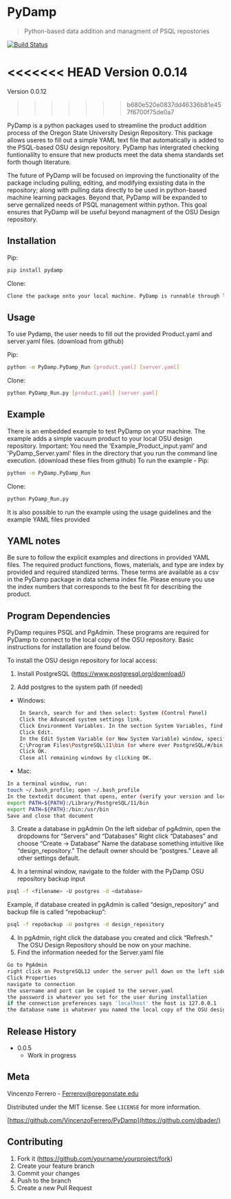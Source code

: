 # PyDamp
> Python-based data addition and managment of PSQL repostories


[![Build Status](https://travis-ci.org/joemccann/dillinger.svg?branch=master)](https://travis-ci.org/joemccann/dillinger)

<<<<<<< HEAD
Version 0.0.14
=======
Version 0.0.12
>>>>>>> b680e520e0837dd46336b81e457f6700f75de0a7


PyDamp is a python packages used to streamline the product addition process of the Oregon State University Design Repository. This package allows useres to fill out a simple YAML text file that automatically is added to the PSQL-based OSU design repository.  PyDamp has intergrated checking funtionalilty to ensure that new products meet the data shema standards set forth though literature. 

The future of PyDamp will be focused on improving the functionality of the package including pulling, editing, and modifying exsisting data in the repository; along with pulling data directly to be used in python-based machine learning packages.  Beyond that, PyDamp will be expanded to serve gernalized needs of PSQL management within python. This goal ensures that PyDamp will be useful beyond managment of the OSU Design repository. 


## Installation

Pip:

```sh
pip install pydamp
```

Clone:

```sh
Clone the package onto your local machine. PyDamp is runnable through local directory module running.
```

## Usage
To use Pydamp, the user needs to fill out the provided Product.yaml and server.yaml files. (download from github)

Pip:
```sh
python -m PyDamp.PyDamp_Run [product.yaml] [server.yaml]
```
Clone:
```sh
python PyDamp_Run.py [product.yaml] [server.yaml]
```


## Example
There is an embedded example to test PyDamp on your machine. The example adds a simple vacuum product to your local OSU design repository.
Important: You need the 'Example_Product_input.yaml' and 'PyDamp_Server.yaml' files in the directory that you run the command line execution. (download these files from github)
To run the example - 
Pip:
```sh
python -m PyDamp.PyDamp_Run
```
Clone:
```sh
python PyDamp_Run.py
```
It is also possible to run the example using the usage guidelines and the example YAML files provided
## YAML notes

Be sure to follow the explicit examples and directions in provided YAML files. The required product functions, flows, materials, and type are index by provided and required standized terms. These terms are available as a csv in the PyDamp package in data schema index file. Please ensure you use the index numbers that corresponds to the best fit for describing the product.



## Program Dependencies 

PyDamp requires PSQL and PgAdmin. These programs are required for PyDamp to connect to the local copy of the OSU repository. Basic instructions for installation are found below.

To install the OSU design repository for local access:

1. Install PostgreSQL  (<https://www.postgresql.org/download/>)

2. Add postgres to the system path (if needed)
- Windows:
```sh
	In Search, search for and then select: System (Control Panel)
    Click the Advanced system settings link.
	Click Environment Variables. In the section System Variables, find the PATH environment variable and select it. 
	Click Edit. 
    In the Edit System Variable (or New System Variable) window, specify the value of the PATH environment variable:
    C:\Program Files\PostgreSQL\11\bin (or where ever PostgreSQL/#/bin is located)
    Click OK. 
    Close all remaining windows by clicking OK.
```
- Mac:
```sh
In a terminal window, run:
touch ~/.bash_profile; open ~/.bash_profile
In the textedit document that opens, enter (verify your version and location):
export PATH=${PATH}:/Library/PostgreSQL/11/bin
export PATH=${PATH}:/bin:/usr/bin
Save and close that document
```



3.	Create a database in pgAdmin
	On the left sidebar of pgAdmin, open the dropdowns for “Servers” and “Databases”
    Right click “Databases” and choose “Create -> Database”
    Name the database something intuitive like “design_repository.” The default owner should be “postgres.” Leave all other settings default.
 

3.	In a terminal window, navigate to the folder with the PyDamp OSU repository backup input
```sh
psql -f <filename> -U postgres -d <database>
```
Example, if database created in pgAdmin is called “design_repository” and backup file is called “repobackup”:

```sh
psql -f repobackup -U postgres -d design_repository
```

4.	In pgAdmin, right click the database you created and click “Refresh.” The OSU Design Repository should be now on your machine. 
5.	Find the information needed for the Server.yaml file
```sh
Go to PgAdmin
right click on PostgreSQL12 under the server pull down on the left side
Click Properties 
navigate to connection
the username and port can be copied to the server.yaml
the password is whatever you set for the user during installation
if the connection preferences says 'localhost' the host is 127.0.0.1
the database name is whatever you named the local copy of the OSU design repository
```


## Release History
* 0.0.5
    * Work in progress

## Meta

Vincenzo Ferrero -  Ferrerov@oregonstate.edu

Distributed under the MIT license. See ``LICENSE`` for more information.

[https://github.com/VincenzoFerrero/PyDamp](https://github.com/dbader/)

## Contributing

1. Fork it (<https://github.com/yourname/yourproject/fork>)
2. Create your feature branch 
3. Commit your changes 
4. Push to the branch 
5. Create a new Pull Request


